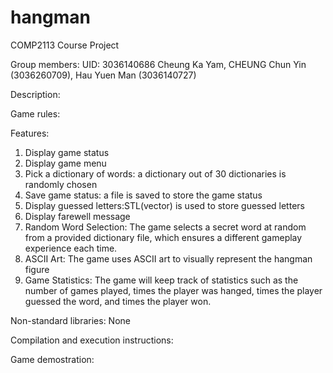 # hangman
COMP2113 Course Project

Group members:
UID: 3036140686    Cheung Ka Yam, CHEUNG Chun Yin (3036260709), Hau Yuen Man (3036140727)



Description:





Game rules:





Features:
1. Display game status
2. Display game menu
3. Pick a dictionary of words: a dictionary out of 30 dictionaries is randomly chosen
4. Save game status: a file is saved to store the game status
5. Display guessed letters:STL(vector) is used to store guessed letters 
6. Display farewell message
7. Random Word Selection: The game selects a secret word at random from a provided dictionary file, which ensures a different gameplay experience each time.
8. ASCII Art: The game uses ASCII art to visually represent the hangman figure
9. Game Statistics: The game will keep track of statistics such as the number of games played, times the player was hanged, times the player guessed the word, and times the player won.




Non-standard libraries:
None

Compilation and execution instructions:



Game demostration:


